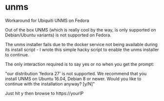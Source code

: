 # unms
Workaround for Ubiquiti UNMS on Fedora

Out of the box UNMS (which is really cool by the way,  is only supported on Debian/Ubuntu variants) is not supported on Fedora.

The unms installer fails due to the docker service not being available during its install script - I wrote this simple hacky script to enable the unms installer to continue.

The only interaction required is to say yes or no when you get the prompt:

"our distribution 'fedora 27' is not supported.
We recommend that you install UNMS on Ubuntu 16.04, Debian 8 or newer.
Would you like to continue with the installation anyway? [y/N]"

Just hit y then browse to https://yourIP

